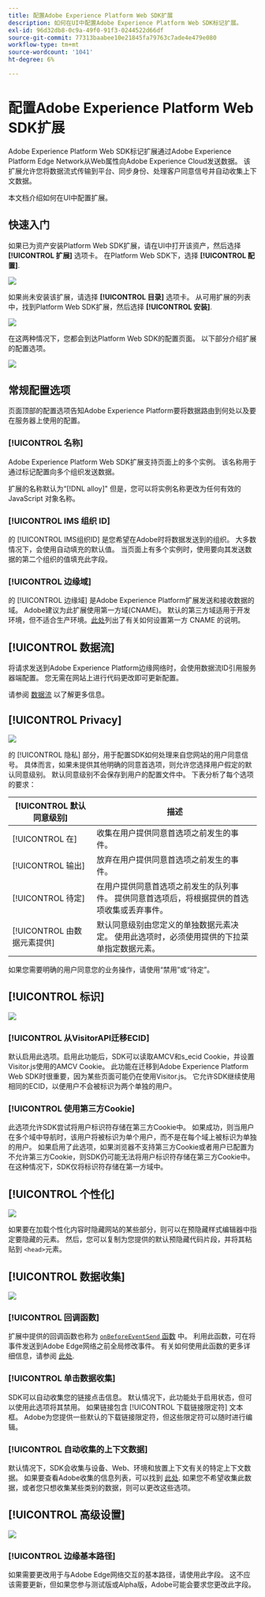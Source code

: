 ```yaml
---
title: 配置Adobe Experience Platform Web SDK扩展
description: 如何在UI中配置Adobe Experience Platform Web SDK标记扩展。
exl-id: 96d32db8-0c9a-49f0-91f3-0244522d66df
source-git-commit: 77313baabee10e21845fa79763c7ade4e479e080
workflow-type: tm+mt
source-wordcount: '1041'
ht-degree: 6%

---
```


# 配置Adobe Experience Platform Web SDK扩展

Adobe Experience Platform Web SDK标记扩展通过Adobe Experience Platform Edge Network从Web属性向Adobe Experience Cloud发送数据。 该扩展允许您将数据流式传输到平台、同步身份、处理客户同意信号并自动收集上下文数据。

本文档介绍如何在UI中配置扩展。

## 快速入门

如果已为资产安装Platform Web SDK扩展，请在UI中打开该资产，然后选择 **[!UICONTROL 扩展]** 选项卡。 在Platform Web SDK下，选择 **[!UICONTROL 配置]**.

![](../images/extension/overview/configure.png)

如果尚未安装该扩展，请选择 **[!UICONTROL 目录]** 选项卡。 从可用扩展的列表中，找到Platform Web SDK扩展，然后选择 **[!UICONTROL 安装]**.

![](../images/extension/overview/install.png)

在这两种情况下，您都会到达Platform Web SDK的配置页面。 以下部分介绍扩展的配置选项。

![](../images/extension/overview/config-screen.png)

## 常规配置选项

页面顶部的配置选项告知Adobe Experience Platform要将数据路由到何处以及要在服务器上使用的配置。

### [!UICONTROL 名称]

Adobe Experience Platform Web SDK扩展支持页面上的多个实例。 该名称用于通过标记配置向多个组织发送数据。

扩展的名称默认为“[!DNL alloy]&quot; 但是，您可以将实例名称更改为任何有效的 JavaScript 对象名称。

### **[!UICONTROL IMS 组织 ID]**

的 [!UICONTROL IMS组织ID] 是您希望在Adobe时将数据发送到的组织。 大多数情况下，会使用自动填充的默认值。 当页面上有多个实例时，使用要向其发送数据的第二个组织的值填充此字段。

### **[!UICONTROL 边缘域]**

的 [!UICONTROL 边缘域] 是Adobe Experience Platform扩展发送和接收数据的域。 Adobe建议为此扩展使用第一方域(CNAME)。 默认的第三方域适用于开发环境，但不适合生产环境。[此处](https://experienceleague.adobe.com/docs/core-services/interface/ec-cookies/cookies-first-party.html?lang=zh-Hans)列出了有关如何设置第一方 CNAME 的说明。

## [!UICONTROL 数据流]

将请求发送到Adobe Experience Platform边缘网络时，会使用数据流ID引用服务器端配置。 您无需在网站上进行代码更改即可更新配置。

请参阅 [数据流](../datastreams/overview.md) 以了解更多信息。


## [!UICONTROL Privacy]

![](../images/extension/overview/privacy.png)

的 [!UICONTROL 隐私] 部分，用于配置SDK如何处理来自您网站的用户同意信号。 具体而言，如果未提供其他明确的同意首选项，则允许您选择用户假定的默认同意级别。 默认同意级别不会保存到用户的配置文件中。 下表分析了每个选项的要求：

| [!UICONTROL 默认同意级别] | 描述 |
| --- | --- |
| [!UICONTROL 在] | 收集在用户提供同意首选项之前发生的事件。 |
| [!UICONTROL 输出] | 放弃在用户提供同意首选项之前发生的事件。 |
| [!UICONTROL 待定] | 在用户提供同意首选项之前发生的队列事件。 提供同意首选项后，将根据提供的首选项收集或丢弃事件。 |
| [!UICONTROL 由数据元素提供] | 默认同意级别由您定义的单独数据元素决定。 使用此选项时，必须使用提供的下拉菜单指定数据元素。 |

如果您需要明确的用户同意您的业务操作，请使用“禁用”或“待定”。

## [!UICONTROL 标识]

![](../images/extension/overview/identity.png)

### [!UICONTROL 从VisitorAPI迁移ECID]

默认启用此选项。启用此功能后，SDK可以读取AMCV和s_ecid Cookie，并设置Visitor.js使用的AMCV Cookie。 此功能在迁移到Adobe Experience Platform Web SDK时很重要，因为某些页面可能仍在使用Visitor.js。 它允许SDK继续使用相同的ECID，以便用户不会被标识为两个单独的用户。

### [!UICONTROL 使用第三方Cookie]

此选项允许SDK尝试将用户标识符存储在第三方Cookie中。 如果成功，则当用户在多个域中导航时，该用户将被标识为单个用户，而不是在每个域上被标识为单独的用户。 如果启用了此选项，如果浏览器不支持第三方Cookie或者用户已配置为不允许第三方Cookie，则SDK仍可能无法将用户标识符存储在第三方Cookie中。 在这种情况下，SDK仅将标识符存储在第一方域中。

## [!UICONTROL 个性化]

![](../images/extension/overview/personalization.png)

如果要在加载个性化内容时隐藏网站的某些部分，则可以在预隐藏样式编辑器中指定要隐藏的元素。 然后，您可以复制为您提供的默认预隐藏代码片段，并将其粘贴到 `<head>`元素。

## [!UICONTROL 数据收集]

![](../images/extension/overview/data-collection.png)

### [!UICONTROL 回调函数]

扩展中提供的回调函数也称为 [`onBeforeEventSend` 函数](https://experienceleague.adobe.com/docs/experience-platform/edge/fundamentals/configuring-the-sdk.html?lang=en) 中。 利用此函数，可在将事件发送到Adobe Edge网络之前全局修改事件。 有关如何使用此函数的更多详细信息，请参阅 [此处](https://experienceleague.adobe.com/docs/experience-platform/edge/fundamentals/tracking-events.html?lang=en#modifying-events-globally).

### [!UICONTROL 单击数据收集]

SDK可以自动收集您的链接点击信息。 默认情况下，此功能处于启用状态，但可以使用此选项将其禁用。 如果链接包含 [!UICONTROL 下载链接限定符] 文本框。 Adobe为您提供一些默认的下载链接限定符，但这些限定符可以随时进行编辑。

### [!UICONTROL 自动收集的上下文数据]

默认情况下，SDK会收集与设备、Web、环境和放置上下文有关的特定上下文数据。 如果要查看Adobe收集的信息列表，可以找到 [此处](https://experienceleague.adobe.com/docs/experience-platform/edge/data-collection/automatic-information.html?lang=en). 如果您不希望收集此数据，或者您只想收集某些类别的数据，则可以更改这些选项。

## [!UICONTROL 高级设置]

![](../images/extension/overview/advanced-settings.png)

### [!UICONTROL 边缘基本路径]

如果需要更改用于与Adobe Edge网络交互的基本路径，请使用此字段。 这不应该需要更新，但如果您参与测试版或Alpha版，Adobe可能会要求您更改此字段。

